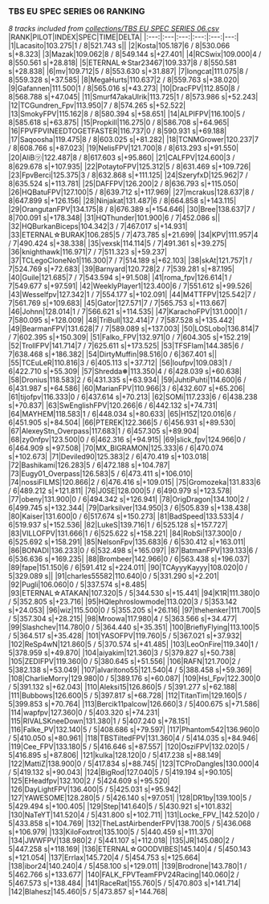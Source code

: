 ### TBS EU SPEC SERIES 06 RANKING
*8 tracks included from [collections/TBS EU SPEC SERIES 06.csv](/collections/TBS%20EU%20SPEC%20SERIES%2006.csv)*
|RANK|PILOT|INDEX|SPEC|TIME|DELTA|
|:---:|:---|:---:|:---:|:---:|---:|
|1|Lacasito|103.275|1 / 8|521.743 s||
|2|Kosta|105.187|6 / 8|530.066 s|+8.323|
|3|Mazak|109.062|8 / 8|549.144 s|+27.401|
|4|RCSwix|109.000|4 / 8|550.561 s|+28.818|
|5|ETERNAL☆Star23467|109.337|8 / 8|550.581 s|+28.838|
|6|mv|109.712|5 / 8|553.630 s|+31.887|
|7|longcat|111.075|8 / 8|559.328 s|+37.585|
|8|MegaHurts|110.637|2 / 8|559.763 s|+38.020|
|9|Gafannen|111.500|1 / 8|565.016 s|+43.273|
|10|DracFPV|112.850|8 / 8|568.788 s|+47.045|
|11|Smurf47akaUlrik|113.725|1 / 8|573.986 s|+52.243|
|12|TCGundren_Fpv|113.950|7 / 8|574.265 s|+52.522|
|13|SmokyFPV|115.162|8 / 8|580.394 s|+58.651|
|14|ALPIFPV|116.100|5 / 8|585.618 s|+63.875|
|15|Propkill|116.275|0 / 8|586.708 s|+64.965|
|16|FPVFPVINEEDTOGETFASTER|116.737|0 / 8|590.931 s|+69.188|
|17|Saqoosha|119.475|8 / 8|603.025 s|+81.282|
|18|TCNMGrower|120.237|7 / 8|608.766 s|+87.023|
|19|NelisFPV|121.700|8 / 8|613.293 s|+91.550|
|20|AliB㋡|122.487|8 / 8|617.603 s|+95.860|
|21|CALFPV|124.600|3 / 8|629.678 s|+107.935|
|22|PotaytoFPV|125.312|5 / 8|631.469 s|+109.726|
|23|FpvBerci|125.375|3 / 8|632.868 s|+111.125|
|24|SzeryfxD|125.962|7 / 8|635.524 s|+113.781|
|25|DAFFPV|126.200|2 / 8|636.793 s|+115.050|
|26|HQBatuFPV|127.100|5 / 8|639.712 s|+117.969|
|27|mcrakus|128.637|8 / 8|647.899 s|+126.156|
|28|Ninjakat|131.487|6 / 8|664.858 s|+143.115|
|29|OrangutanFPV|134.175|8 / 8|676.389 s|+154.646|
|30|Bree|138.637|7 / 8|700.091 s|+178.348|
|31|HQThunder|101.900|6 / 7|452.086 s||
|32|HQBurkanBiceps|104.342|3 / 7|467.017 s|+14.931|
|33|ETERNAL☆BURAK|106.285|5 / 7|473.785 s|+21.699|
|34|KPV|111.957|4 / 7|490.424 s|+38.338|
|35|vexsk|114.114|5 / 7|491.361 s|+39.275|
|36|knighthawk|116.971|7 / 7|511.323 s|+59.237|
|37|TCLegoCloneNo1|116.300|7 / 7|514.189 s|+62.103|
|38|skAt|121.757|1 / 7|524.769 s|+72.683|
|39|Barnyard|120.728|2 / 7|539.281 s|+87.195|
|40|Guile|121.685|7 / 7|543.594 s|+91.508|
|41|roma_fpv|126.614|1 / 7|549.677 s|+97.591|
|42|WeeklyPlayer1|123.400|6 / 7|551.612 s|+99.526|
|43|Wesselfpv|127.342|1 / 7|554.177 s|+102.091|
|44|M4TTFPV|125.542|7 / 7|561.769 s|+109.683|
|45|Gator|127.571|7 / 7|565.753 s|+113.667|
|46|Johnn|128.014|1 / 7|566.621 s|+114.535|
|47|KarachoFPV|131.000|1 / 7|580.095 s|+128.009|
|48|TriBull|132.414|7 / 7|587.528 s|+135.442|
|49|BearmanFPV|131.628|7 / 7|589.089 s|+137.003|
|50|LOSLobo|136.814|7 / 7|602.395 s|+150.309|
|51|Falko_FPV|132.971|0 / 7|604.305 s|+152.219|
|52|TrollFPV|141.714|7 / 7|625.611 s|+173.525|
|53|TFSFlam|144.385|6 / 7|638.468 s|+186.382|
|54|DirtyMuffin|98.516|0 / 6|367.401 s||
|55|TCEuLeR|110.816|3 / 6|405.113 s|+37.712|
|56|loufpv|109.083|1 / 6|422.710 s|+55.309|
|57|Shredda❅|113.350|4 / 6|428.039 s|+60.638|
|58|Dronius|118.583|2 / 6|431.335 s|+63.934|
|59|JuhtiPuhti|114.600|6 / 6|431.987 s|+64.586|
|60|MarianFPV|110.966|3 / 6|432.607 s|+65.206|
|61|tijofpv|116.333|0 / 6|437.614 s|+70.213|
|62|SOMi|117.233|6 / 6|438.238 s|+70.837|
|63|SwEnglishFPV|120.266|6 / 6|442.132 s|+74.731|
|64|MAYHEM|118.583|1 / 6|448.034 s|+80.633|
|65|H15Z|120.016|6 / 6|451.905 s|+84.504|
|66|PTEREK|122.366|5 / 6|456.931 s|+89.530|
|67|AlexeyStn_Overpass|117.683|1 / 6|457.305 s|+89.904|
|68|zy0nfpv|123.500|0 / 6|462.316 s|+94.915|
|69|slick_fpv|124.966|0 / 6|464.909 s|+97.508|
|70|MX_BIGRAMON|125.333|6 / 6|470.074 s|+102.673|
|71|Deviled90|125.383|2 / 6|470.419 s|+103.018|
|72|Bashikami|126.283|5 / 6|472.188 s|+104.787|
|73|Eugy01_Overpass|126.583|5 / 6|473.411 s|+106.010|
|74|nossiFILMS|120.866|2 / 6|476.416 s|+109.015|
|75|Gromozeka|131.833|6 / 6|489.212 s|+121.811|
|76|J0SE|128.000|5 / 6|490.979 s|+123.578|
|77|obeny|131.900|0 / 6|494.342 s|+126.941|
|78|OrigDragon|134.100|2 / 6|499.745 s|+132.344|
|79|Darksilver|134.950|3 / 6|505.839 s|+138.438|
|80|Kaiser|131.600|0 / 6|517.674 s|+150.273|
|81|BadSpeed|133.533|4 / 6|519.937 s|+152.536|
|82|LukeS|139.716|1 / 6|525.128 s|+157.727|
|83|VILLOFPV|131.666|1 / 6|525.622 s|+158.221|
|84|RobSi|137.300|0 / 6|525.692 s|+158.291|
|85|NelsonFpv|135.683|6 / 6|530.412 s|+163.011|
|86|BONADI|136.233|0 / 6|532.498 s|+165.097|
|87|BatmanFPV|139.133|6 / 6|536.636 s|+169.235|
|88|Brombeer|142.966|0 / 6|563.438 s|+196.037|
|89|fape|151.150|6 / 6|591.412 s|+224.011|
|90|TCAyyyKayyy|108.020|0 / 5|329.089 s||
|91|charles55582|110.640|0 / 5|331.290 s|+2.201|
|92|Pugli|106.060|0 / 5|337.574 s|+8.485|
|93|ETERNAL☆ATAKAN|107.320|5 / 5|344.530 s|+15.441|
|94|K1R|111.380|0 / 5|352.805 s|+23.716|
|95|HQlephroslowmode|113.020|3 / 5|353.142 s|+24.053|
|96|wiz|115.500|0 / 5|355.205 s|+26.116|
|97|thehenker|111.700|5 / 5|357.304 s|+28.215|
|98|Mroowa|117.980|4 / 5|363.566 s|+34.477|
|99|Slashchev|114.780|0 / 5|364.440 s|+35.351|
|100|BrieflyFlying|113.100|5 / 5|364.517 s|+35.428|
|101|YASOFPV|119.760|5 / 5|367.021 s|+37.932|
|102|ReSp4wN|121.860|5 / 5|370.574 s|+41.485|
|103|LeoOnFire|119.340|1 / 5|378.959 s|+49.870|
|104|aiyakim|121.360|3 / 5|379.827 s|+50.738|
|105|ZEDIFPV|119.360|0 / 5|380.645 s|+51.556|
|106|RAFN|121.700|2 / 5|382.138 s|+53.049|
|107|alvaritono55|121.540|4 / 5|388.458 s|+59.369|
|108|CharlieMorry|129.980|0 / 5|389.176 s|+60.087|
|109|Hsl_Fpv|122.300|0 / 5|391.132 s|+62.043|
|110|Aleksi15|126.860|5 / 5|391.277 s|+62.188|
|111|Bubbows|126.600|5 / 5|397.817 s|+68.728|
|112|TitanTim|129.160|5 / 5|399.853 s|+70.764|
|113|Bercik11palcow|126.660|3 / 5|400.675 s|+71.586|
|114|wapfpv|127.360|0 / 5|403.320 s|+74.231|
|115|RIVALSKneeDown|131.380|1 / 5|407.240 s|+78.151|
|116|Falke_PV|132.140|5 / 5|408.686 s|+79.597|
|117|Phantom542|136.960|0 / 5|410.050 s|+80.961|
|118|TBSTiltedFPV|131.360|4 / 5|414.035 s|+84.946|
|119|Cee_FPV|133.180|5 / 5|416.646 s|+87.557|
|120|OsziFPV|132.020|5 / 5|416.895 s|+87.806|
|121|kulka|128.120|0 / 5|417.238 s|+88.149|
|122|MattiZ|138.900|0 / 5|417.834 s|+88.745|
|123|TCProDangles|130.000|4 / 5|419.132 s|+90.043|
|124|BigRod|127.040|5 / 5|419.194 s|+90.105|
|125|EHeadfpv|132.100|2 / 5|424.609 s|+95.520|
|126|DayLightFPV|136.400|5 / 5|425.031 s|+95.942|
|127|YAWESOME|128.280|5 / 5|426.140 s|+97.051|
|128|DR1by|139.100|5 / 5|429.494 s|+100.405|
|129|Step|141.640|5 / 5|430.921 s|+101.832|
|130|NaTeYT|141.520|4 / 5|431.800 s|+102.711|
|131|Locke_FPV_|142.520|0 / 5|433.858 s|+104.769|
|132|TheLastAirbenderFPV|138.700|5 / 5|436.068 s|+106.979|
|133|KiloFoxtrot|135.100|5 / 5|440.459 s|+111.370|
|134|JWWFPV|138.980|2 / 5|441.107 s|+112.018|
|135|JR|145.080|2 / 5|447.258 s|+118.169|
|136|ETERNAL☆GOODVIBES|145.140|4 / 5|450.143 s|+121.054|
|137|Errlax|145.720|4 / 5|454.753 s|+125.664|
|138|ibor24|140.240|4 / 5|458.100 s|+129.011|
|139|Brodrone|143.780|1 / 5|462.766 s|+133.677|
|140|FALK_FPVTeamFPV24Racing|140.060|2 / 5|467.573 s|+138.484|
|141|RaceRat|155.760|5 / 5|470.803 s|+141.714|
|142|Blahesz|145.460|5 / 5|473.857 s|+144.768|
